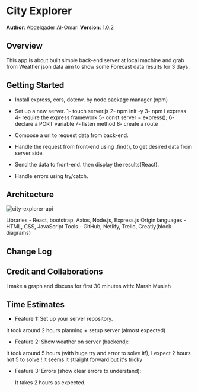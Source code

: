 # City Explorer

**Author**: Abdelqader Al-Omari
**Version**: 1.0.2

## Overview

This app is about built simple back-end server at local machine and grab from Weather json data aim to show some Forecast data results for 3 days.

## Getting Started

- Install express, cors, dotenv. by node package manager (npm)

- Set up a new server.
  1- touch server.js
  2- npm init -y
  3- npm i express
  4- require the express framework
  5- const server = express();
  6- declare a PORT variable
  7- listen method
  8- create a route

- Compose a url to request data from back-end.

- Handle the request from front-end using .find(),
  to get desired data from server side.

- Send the data to front-end. then display the results(React).

- Handle errors using try/catch.

## Architecture

![city-explorer-api](https://i.ibb.co/jWRvvzx/city-explorer-api.png)

Libraries - React, bootstrap, Axios, Node.js, Express.js
Origin languages - HTML, CSS, JavaScript
Tools - GitHub, Netlify, Trello, Creatly(block diagrams)

## Change Log

<!-- Use this area to document the iterative changes made to your application as each feature is successfully implemented. Use time stamps. Here's an example:

01-01-2001 4:59pm - Application now has a fully-functional express server, with a GET route for the location resource. -->

## Credit and Collaborations

I make a graph and discuss for first 30 minutes with: Marah Musleh

## Time Estimates

- Feature 1: Set up your server repository.

It took around 2 hours planning + setup server (almost expected)

- Feature 2: Show weather on server (backend):

It took around 5 hours (with huge try and error to solve it!),
I expect 2 hours not 5 to solve ! it seems it straight forward but it's tricky

- Feature 3: Errors (show clear errors to understand):

  It takes 2 hours as expected.
